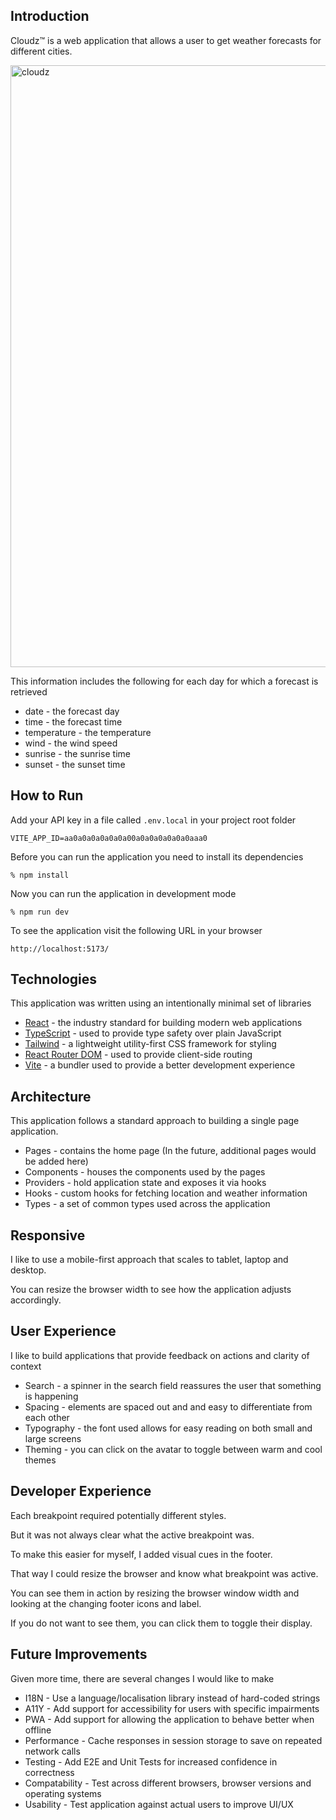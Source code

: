 ## Introduction
Cloudz™️ is a web application that allows a user to get weather forecasts for different cities.

<img width="963" alt="cloudz" src="https://user-images.githubusercontent.com/2932374/205350652-7329d333-5f5c-4c9e-b793-147b2c20b51f.png">

This information includes the following for each day for which a forecast is retrieved
- date - the forecast day
- time - the forecast time
- temperature - the temperature
- wind - the wind speed
- sunrise - the sunrise time
- sunset -  the sunset time


## How to Run

Add your API key in a file called `.env.local` in your project root folder

```
VITE_APP_ID=aa0a0a0a0a0a0a00a0a0a0a0a0a0aaa0
```

Before you can run the application you need to install its dependencies

```
% npm install
```

Now you can run the application in development mode

```
% npm run dev
```

To see the application visit the following URL in your browser

```
http://localhost:5173/
```

## Technologies
This application was written using an intentionally minimal set of libraries

- [React](https://reactjs.org/) - the industry standard for building modern web applications 
- [TypeScript](https://www.typescriptlang.org/) - used to provide type safety over plain JavaScript
- [Tailwind](https://tailwindcss.com/) - a lightweight utility-first CSS framework for styling
- [React Router DOM](https://reactrouter.com/) - used to provide client-side routing
- [Vite](https://vitejs.dev/) - a bundler used to provide a better development experience

## Architecture
This application follows a standard approach to building a single page application.
- Pages - contains the home page (In the future, additional pages would be added here)
- Components - houses the components used by the pages
- Providers - hold application state and exposes it via hooks
- Hooks - custom hooks for fetching location and weather information
- Types - a set of common types used across the application

## Responsive
I like to use a mobile-first approach that scales to tablet, laptop and desktop. 

You can resize the browser width to see how the application adjusts accordingly.

## User Experience
I like to build applications that provide feedback on actions and clarity of context
- Search - a spinner in the search field reassures the user that something is happening
- Spacing - elements are spaced out and and easy to differentiate from each other 
- Typography - the font used allows for easy reading on both small and large screens
- Theming - you can click on the avatar to toggle between warm and cool themes

## Developer Experience
Each breakpoint required potentially different styles.

But it was not always clear what the active breakpoint was.

To make this easier for myself, I added visual cues in the footer.

That way I could resize the browser and know what breakpoint was active.

You can see them in action by resizing the browser window width and looking at the changing footer icons and label.

If you do not want to see them, you can click them to toggle their display.

## Future Improvements
Given more time, there are several changes I would like to make
- I18N - Use a language/localisation library instead of hard-coded strings
- A11Y - Add support for accessibility for users with specific impairments
- PWA - Add support for allowing the application to behave better when offline
- Performance - Cache responses in session storage to save on repeated network calls
- Testing - Add E2E and Unit Tests for increased confidence in correctness
- Compatability - Test across different browsers, browser versions and operating systems
- Usability - Test application against actual users to improve UI/UX
